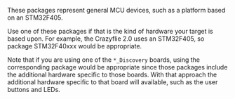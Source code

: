 These packages represent general MCU devices, such as a platform based on an
STM32F405.

Use one of these packages if that is the kind of hardware your target is based
upon. For example, the Crazyflie 2.0 uses an STM32F405, so package STM32F40xxx
would be appropriate.

Note that if you are using one of the `*_Discovery` boards, using the
corresponding package would be appropriate since those packages include the
additional hardware specific to those boards. With that approach the additional
hardware specific to that board will available, such as the user buttons and
LEDs.